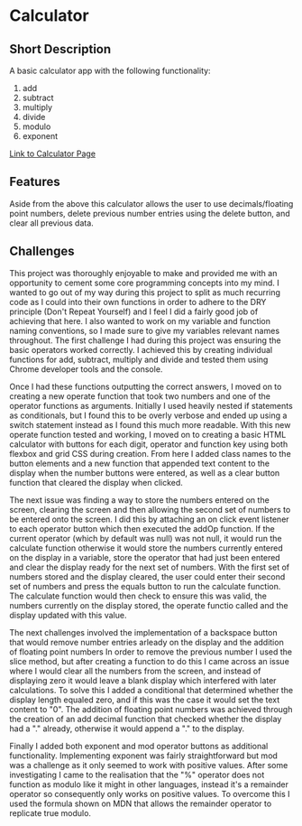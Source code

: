 # Calculator

## Short Description

A basic calculator app with the following functionality:

1. add
2. subtract
3. multiply
4. divide
5. modulo
6. exponent

[Link to Calculator Page](https://apwaite.github.io/calculator/)

## Features

Aside from the above this calculator allows the user to use decimals/floating point numbers, delete previous number entries using the delete button, and clear all previous data.

## Challenges

This project was thoroughly enjoyable to make and provided me with an opportunity to cement some core programming concepts into my mind. I wanted to go out of my way during this project to split as much recurring code as I could into their own functions in order to adhere to the DRY principle (Don't Repeat Yourself) and I feel I did a fairly good job of achieving that here. I also wanted to work on my variable and function naming conventions, so I made sure to give my variables relevant names throughout. The first challenge I had during this project was ensuring the basic operators worked correctly. I achieved this by creating individual functions for add, subtract, multiply and divide and tested them using Chrome developer tools and the console.

Once I had these functions outputting the correct answers, I moved on to creating a new operate function that took two numbers and one of the operator functions as arguments. Initially I used heavily nested if statements as conditionals, but I found this to be overly verbose and ended up using a switch statement instead as I found this much more readable. With this new operate function tested and working, I moved on to creating a basic HTML calculator with buttons for each digit, operator and function key using both flexbox and grid CSS during creation. From here I added class names to the button elements and a new function that appended text content to the display when the number buttons were entered, as well as a clear button function that cleared the display when clicked.

The next issue was finding a way to store the numbers entered on the screen, clearing the screen and then allowing the second set of numbers to be entered onto the screen. I did this by attaching an on click event listener to each operator button which then executed the addOp function. If the current operator (which by default was null) was not null, it would run the calculate function otherwise it would store the numbers currently entered on the display in a variable, store the operator that had just been entered and clear the display ready for the next set of numbers. With the first set of numbers stored and the display cleared, the user could enter their second set of numbers and press the equals button to run the calculate function. The calculate function would then check to ensure this was valid, the numbers currently on the display stored, the operate functio called and the display updated with this value.

The next challenges involved the implementation of a backspace button that would remove number entries arleady on the display and the addition of floating point numbers In order to remove the previous number I used the slice method, but after creating a function to do this I came across an issue where I would clear all the numbers from the screen, and instead of displaying zero it would leave a blank display which interfered with later calculations. To solve this I added a conditional that determined whether the display length equaled zero, and if this was the case it would set the text content to "0". The addition of floating point numbers was achieved through the creation of an add decimal function that checked whether the display had a "." already, otherwise it would append a "." to the display.

Finally I added both exponent and mod operator buttons as additional functionality. Implementing exponent was fairly straightforward but mod was a challenge as it only seemed to work with positive values. After some investigating I came to the realisation that the "%" operator does not function as modulo like it might in other languages, instead it's a remainder operator so consequently only works on positive values. To overcome this I used the formula shown on MDN that allows the remainder operator to replicate true modulo.
